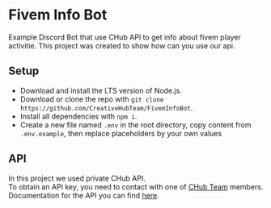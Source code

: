 # Fivem Info Bot

Example Discord Bot that use CHub API to get info about fivem player activitie. This project was created to show how can you use our api.

## Setup

-   Download and install the LTS version of Node.js.
-   Download or clone the repo with `git clone https://github.com/CreativeHubTeam/FivemInfoBot`.
-   Install all dependencies with `npm i`.
-   Create a new file named `.env` in the root directory, copy content from `.env.example`, then replace placeholders by your own values

## API

In this project we used private CHub API.<br/>
To obtain an API key, you need to contact with one of [CHub Team](https://chub.pl) members. <br/>
Documentation for the API you can find [here](http://api.chub.pl/docs).
